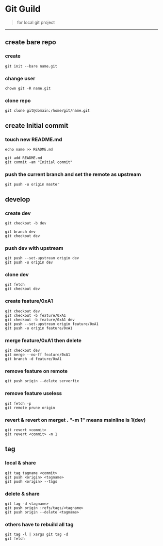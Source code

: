 # Git Guild
> for local git project

---
## create bare repo
### create

```shell
git init --bare name.git 
```

### change user

```shell
chown git -R name.git
```

### clone repo

```shell
git clone git@domain:/home/git/name.git
```

## create Initial commit

### touch new README.md

```shell
echo name >> README.md

git add README.md
git commit -am "Initial commit"
```

### push the current branch and set the remote as upstream

```shell
git push -u origin master
```



## develop

### create dev

```shell
git checkout -b dev

git branch dev
git checkout dev
```

### push dev with upstream

```shell
git push --set-upstream origin dev
git push -u origin dev
```

### clone dev

```shell
git fetch
git checkout dev
```

### create feature/0xA1

```shell
git checkout dev
git checkout -b feature/0xA1
git checkout -b feature/0xA1 dev
git push --set-upstream origin feature/0xA1
git push -u origin feature/0xA1
```

### merge feature/0xA1 then delete

```shell
git checkout dev
git merge --no-ff feature/0xA1
git branch -d feature/0xA1
```

### remove feature on remote

```shell
git push origin --delete serverfix
```

### remove feature useless

```shell
git fetch -p
git remote prune origin
```

### revert & revert on merget . "-m 1" means mainline is 1(dev)

```shell
git revert <commit>
git revert <commit> -m 1
```



## tag

### local & share

```shell
git tag tagname <commit>
git push <origin> <tagname>
git push <origin> --tags
```

### delete & share

```shell
git tag -d <tagname>
git push origin :refs/tags/<tagname>
git push origin --delete <tagname>
```

### others have to rebuild all tag

```shell
git tag -l | xargs git tag -d
git fetch
```
